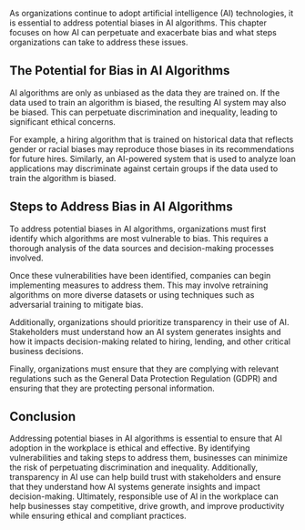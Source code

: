 

As organizations continue to adopt artificial intelligence (AI) technologies, it is essential to address potential biases in AI algorithms. This chapter focuses on how AI can perpetuate and exacerbate bias and what steps organizations can take to address these issues.

The Potential for Bias in AI Algorithms
---------------------------------------

AI algorithms are only as unbiased as the data they are trained on. If the data used to train an algorithm is biased, the resulting AI system may also be biased. This can perpetuate discrimination and inequality, leading to significant ethical concerns.

For example, a hiring algorithm that is trained on historical data that reflects gender or racial biases may reproduce those biases in its recommendations for future hires. Similarly, an AI-powered system that is used to analyze loan applications may discriminate against certain groups if the data used to train the algorithm is biased.

Steps to Address Bias in AI Algorithms
--------------------------------------

To address potential biases in AI algorithms, organizations must first identify which algorithms are most vulnerable to bias. This requires a thorough analysis of the data sources and decision-making processes involved.

Once these vulnerabilities have been identified, companies can begin implementing measures to address them. This may involve retraining algorithms on more diverse datasets or using techniques such as adversarial training to mitigate bias.

Additionally, organizations should prioritize transparency in their use of AI. Stakeholders must understand how an AI system generates insights and how it impacts decision-making related to hiring, lending, and other critical business decisions.

Finally, organizations must ensure that they are complying with relevant regulations such as the General Data Protection Regulation (GDPR) and ensuring that they are protecting personal information.

Conclusion
----------

Addressing potential biases in AI algorithms is essential to ensure that AI adoption in the workplace is ethical and effective. By identifying vulnerabilities and taking steps to address them, businesses can minimize the risk of perpetuating discrimination and inequality. Additionally, transparency in AI use can help build trust with stakeholders and ensure that they understand how AI systems generate insights and impact decision-making. Ultimately, responsible use of AI in the workplace can help businesses stay competitive, drive growth, and improve productivity while ensuring ethical and compliant practices.



